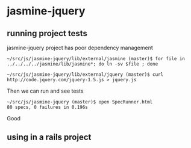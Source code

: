 jasmine-jquery
==============

running project tests
---------------------
jasmine-jquery project has poor dependency management

    ~/src/js/jasmine-jquery/lib/external/jasmine (master)$ for file in ../../../../jasmine/lib/jasmine*; do ln -sv $file ; done

    ~/src/js/jasmine-jquery/lib/external/jquery (master)$ curl http://code.jquery.com/jquery-1.5.js > jquery.js

Then we can run and see tests

    ~/src/js/jasmine-jquery (master)$ open SpecRunner.html
    80 specs, 0 failures in 0.196s
    
Good

using in a rails project
------------------------


